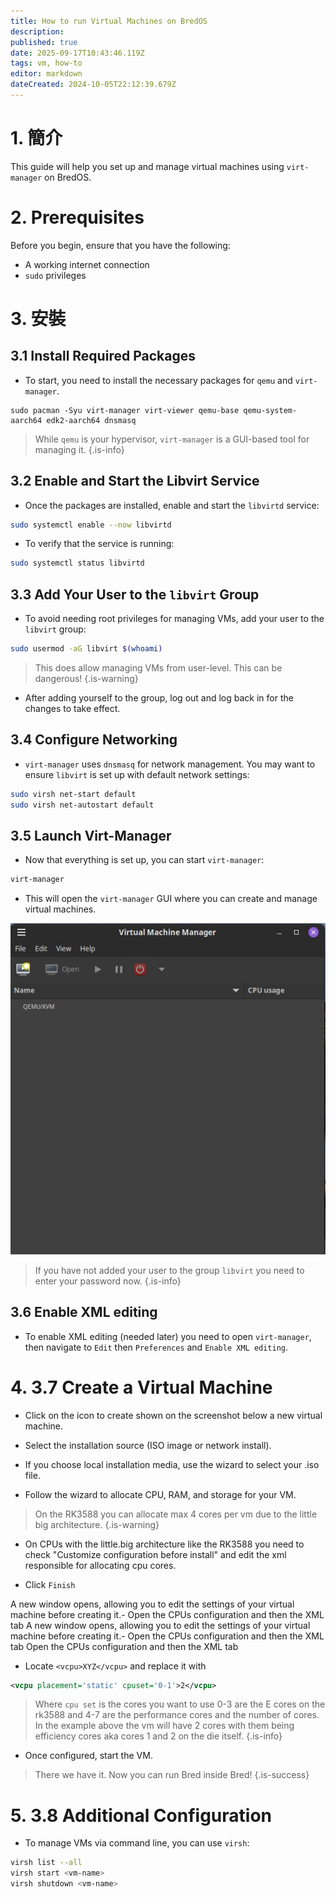 ```yaml
---
title: How to run Virtual Machines on BredOS
description:
published: true
date: 2025-09-17T10:43:46.119Z
tags: vm, how-to
editor: markdown
dateCreated: 2024-10-05T22:12:39.679Z
---
```


# 1. 簡介

This guide will help you set up and manage virtual machines using `virt-manager` on BredOS.

# 2. Prerequisites

Before you begin, ensure that you have the following:

- A working internet connection
- `sudo` privileges

# 3. 安裝

## 3.1 Install Required Packages

- To start, you need to install the necessary packages for `qemu` and `virt-manager`.

```
sudo pacman -Syu virt-manager virt-viewer qemu-base qemu-system-aarch64 edk2-aarch64 dnsmasq 
```

> While `qemu` is your hypervisor, `virt-manager` is a GUI-based tool for managing it.
> {.is-info}

## 3.2 Enable and Start the Libvirt Service

- Once the packages are installed, enable and start the `libvirtd` service:

```bash
sudo systemctl enable --now libvirtd
```

- To verify that the service is running:

```bash
sudo systemctl status libvirtd
```

## 3.3 Add Your User to the `libvirt` Group

- To avoid needing root privileges for managing VMs, add your user to the `libvirt` group:

```bash
sudo usermod -aG libvirt $(whoami)
```

> This does allow managing VMs from user-level. This can be dangerous!
> {.is-warning}

- After adding yourself to the group, log out and log back in for the changes to take effect.

## 3.4 Configure Networking

- `virt-manager` uses `dnsmasq` for network management. You may want to ensure `libvirt` is set up with default network settings:

```bash
sudo virsh net-start default
sudo virsh net-autostart default
```

## 3.5 Launch Virt-Manager

- Now that everything is set up, you can start `virt-manager`:

```bash
virt-manager
```

- This will open the `virt-manager` GUI where you can create and manage virtual machines.

![virt.jpg](/vms/virt.jpg)

> If you have not added your user to the group `libvirt` you need to enter your password now.
> {.is-info}

## 3.6 Enable XML editing

- To enable XML editing (needed later) you need to open `virt-manager`, then navigate to `Edit` then `Preferences` and `Enable XML editing`.

# 4. 3.7 Create a Virtual Machine

- Click on the icon to create shown on the screenshot below a new virtual machine.

- Select the installation source (ISO image or network install).

- If you choose local installation media, use the wizard to select your .iso file.

- Follow the wizard to allocate CPU, RAM, and storage for your VM.

> On the RK3588 you can allocate max 4 cores per vm due to the little big architecture.
> {.is-warning}

- On CPUs with the little.big architecture like the RK3588 you need to check "Customize configuration before install" and edit the xml responsible for allocating cpu cores.

- Click `Finish`

A new window opens, allowing you to edit the settings of your virtual machine before creating it.- Open the CPUs configuration and then the XML tab A new window opens, allowing you to edit the settings of your virtual machine before creating it.- Open the CPUs configuration and then the XML tab Open the CPUs configuration and then the XML tab

- Locate `<vcpu>XYZ</vcpu>` and replace it with

```xml
<vcpu placement='static' cpuset='0-1'>2</vcpu>
```

> Where `cpu set` is the cores you want to use 0-3 are the E cores on the rk3588 and 4-7 are the performance cores and the number of cores.
> In the example above the vm will have 2 cores with them being efficiency cores aka cores 1 and 2 on the die itself.
> {.is-info}

- Once configured, start the VM.

> There we have it. Now you can run Bred inside Bred!
> {.is-success}

# 5. 3.8 Additional Configuration

- To manage VMs via command line, you can use `virsh`:

```bash
virsh list --all
virsh start <vm-name>
virsh shutdown <vm-name>
```



